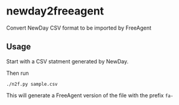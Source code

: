 # newday2freeagent
Convert NewDay CSV format to be imported by FreeAgent 


## Usage

Start with a CSV statment generated by NewDay.

Then run 

```
./n2f.py sample.csv
```


This will generate a FreeAgent version of the file with the prefix `fa-`
